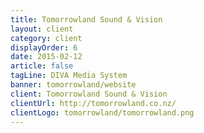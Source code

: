 ```yaml
---
title: Tomorrowland Sound & Vision
layout: client
category: client
displayOrder: 6
date: 2015-02-12
article: false
tagLine: DIVA Media System
banner: tomorrowland/website
client: Tomorrowland Sound & Vision
clientUrl: http://tomorrowland.co.nz/
clientLogo: tomorrowland/tomorrowland.png
---
```

